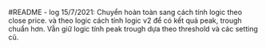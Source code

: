 #README - log
15/7/2021: Chuyển hoàn toàn sang cách tính logic theo close price. và theo logic cách tính logic v2 để có kết quả peak, trough chuẩn hơn. Vẫn giữ logic tính peak trough dựa theo threshold và các setting cũ.